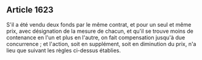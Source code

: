 Article 1623
----
S'il a été vendu deux fonds par le même contrat, et pour un seul et même prix,
avec désignation de la mesure de chacun, et qu'il se trouve moins de contenance
en l'un et plus en l'autre, on fait compensation jusqu'à due concurrence ; et
l'action, soit en supplément, soit en diminution du prix, n'a lieu que suivant
les règles ci-dessus établies.
